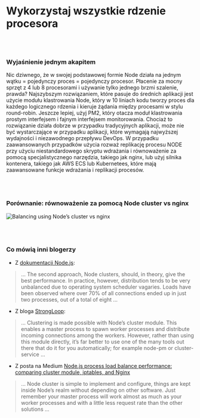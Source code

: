# Wykorzystaj wszystkie rdzenie procesora

<br/><br/>

### Wyjaśnienie jednym akapitem

Nic dziwnego, że w swojej podstawowej formie Node działa na jednym wątku = pojedynczy proces = pojedynczy procesor. Płacenie za mocny sprzęt z 4 lub 8 procesorami i używanie tylko jednego brzmi szalenie, prawda? Najszybszym rozwiązaniem, które pasuje do średnich aplikacji jest użycie modułu klastrowania Node, który w 10 liniach kodu tworzy proces dla każdego logicznego rdzenia i kieruje żądania między procesami w stylu round-robin. Jeszcze lepiej, użyj PM2, który otacza moduł klastrowania prostym interfejsem i fajnym interfejsem monitorowania. Chociaż to rozwiązanie działa dobrze w przypadku tradycyjnych aplikacji, może nie być wystarczające w przypadku aplikacji, które wymagają najwyższej wydajności i niezawodnego przepływu DevOps. W przypadku zaawansowanych przypadków użycia rozważ replikację procesu NODE przy użyciu niestandardowego skryptu wdrażania i równoważenie za pomocą specjalistycznego narzędzia, takiego jak nginx, lub użyj silnika kontenera, takiego jak AWS ECS lub Kubernetees, które mają zaawansowane funkcje wdrażania i replikacji procesów.

<br/><br/>

### Porównanie: równoważenie za pomocą Node cluster vs nginx

![Balancing using Node’s cluster vs nginx](./assets/images/utilizecpucores1.png)

<br/><br/>

### Co mówią inni blogerzy

* Z [dokumentacji Node.js](https://nodejs.org/api/cluster.html#cluster_how_it_works):
> ... The second approach, Node clusters, should, in theory, give the best performance. In practice, however, distribution tends to be very unbalanced due to operating system scheduler vagaries. Loads have been observed where over 70% of all connections ended up in just two processes, out of a total of eight ...

* Z bloga [StrongLoop](https://strongloop.com/strongblog/best-practices-for-express-in-production-part-two-performance-and-reliability/):
> ... Clustering is made possible with Node’s cluster module. This enables a master process to spawn worker processes and distribute incoming connections among the workers. However, rather than using this module directly, it’s far better to use one of the many tools out there that do it for you automatically; for example node-pm or cluster-service ...

* Z posta na Medium [Node.js process load balance performance: comparing cluster module, iptables, and Nginx](https://medium.com/@fermads/node-js-process-load-balancing-comparing-cluster-iptables-and-nginx-6746aaf38272)
> ... Node cluster is simple to implement and configure, things are kept inside Node’s realm without depending on other software. Just remember your master process will work almost as much as your worker processes and with a little less request rate than the other solutions ...
